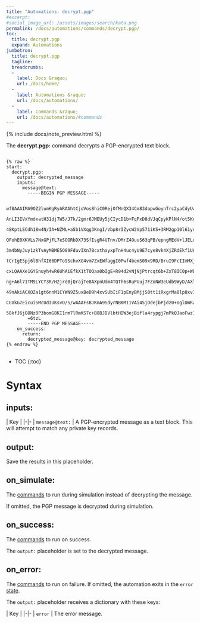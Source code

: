 ```yaml
---
title: "Automations: decrypt.pgp"
#excerpt: 
#social_image_url: /assets/images/search/kata.png
permalink: /docs/automations/commands/decrypt.pgp/
toc:
  title: decrypt.pgp
  expand: Automations
jumbotron:
  title: decrypt.pgp
  tagline: 
  breadcrumbs:
  -
    label: Docs &raquo;
    url: /docs/home/
  -
    label: Automations &raquo;
    url: /docs/automations/
  -
    label: Commands &raquo;
    url: /docs/automations/#commands
---
```


{% include docs/note_preview.html %}

The **decrypt.pgp:** command decrypts a PGP-encrypted text block.

<pre>
<code class="language-cerb">
{% raw %}
start:
  decrypt.pgp:
    output: decrypted_message
    inputs:
      message@text:
        -----BEGIN PGP MESSAGE-----
        
        wf8AAAIMA9OZ2lumKgRyARAAhtCjoVos8hiC0RejOfMnQX34Cm83dapwGoynTrc2yaCdyUwpI5M4
        AnLI3IVxYmdxatH31dj7W5/J7k/2gmr6JMEUy5jCIycD1b+FqPxD8dVJqCpyKPlN4/ot5Ke7k6pe
        48KptLECdh18w4N/IA+NZML+a5b1VXqg3KngI/Vbp8rIZycW2Vp571iKS+3RM2gp10l61yrKPPNJ
        QFohE0XKVLs7NxGPjFL7eSOORbDX73SfIsgR4UTnv/DMrZ4OuuS63qPB/epngMEdV+lJELdyHgzb
        3m4bNyJuy1zkTvAyMBME5O89FduvIXn7BcxthayxpTnH4uc4yU9E7cye8vk4XjZRdEkf1U8nlV6a
        tCrIgE5pj6lBhfXI66DPTo9SchvXG4vm7ZxEWfaggI0Pwf4bemS09x9RD/BruI9FcIImMXjuv+r4
        cxLQAAXe1GYSnuyh4wR6UhAiEfkX1tTOQaa0bIgE+R94d2vNjNjPtrcqt6b+ZxT8IC0p+WBOLN9M
        ng+A6l71TM9LYCY3R/H2jrd0jQrajTe8AXpnUdm4TQTh6sRuPUuj7FZoNW3eUdb9WyD/AXla9QXT
        49nAkiACXOZa1gt6nnM1CYWN9Z5uxBeD9h4xvSUbIiF1pEnyBMjjS0tt1iRxgrMa8lp8xv7yohHR
        CGVkG7EicuiSMcUdIUKsvO/S/wAAAFsBJKmA9SdyrNBKMI1VAi45jOdejbPjdz0+oglDWRZNVIlv
        58kfJ6jGONz0P3bomG8KI1rm7lRmKS7c+B8BJDVlbtHDW3ejBifla4rypgj7mPkQJaoFwzImusu4
        =6tzL
        -----END PGP MESSAGE-----      
    on_success:
      return:
        decrypted_message@key: decrypted_message
{% endraw %}
</code>
</pre>

* TOC
{:toc}

# Syntax

## inputs:

| Key | 
|-|-
| `message@text:` | A PGP-encrypted message as a text block. This will attempt to match any private key records.

## output:

Save the results in this placeholder.

## on_simulate:

The [commands](/docs/automations/#commands) to run during simulation instead of decrypting the message.

If omitted, the PGP message is decrypted during simulation.

## on_success:

The [commands](/docs/automations/#commands) to run on success.

The `output:` placeholder is set to the decrypted message.

## on_error:

The [commands](/docs/automations/#commands) to run on failure. If omitted, the automation exits in the `error` [state](/docs/automations/#exit-states).

The `output:` placeholder receives a dictionary with these keys:

| Key |
|-|-
| `error` | The error message.
